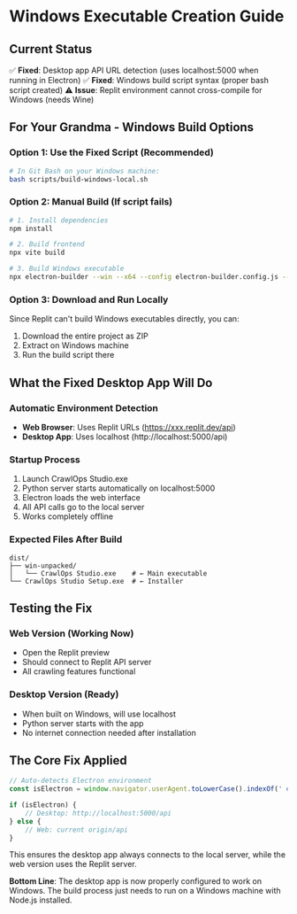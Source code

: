 # Windows Executable Creation Guide

## Current Status
✅ **Fixed**: Desktop app API URL detection (uses localhost:5000 when running in Electron)
✅ **Fixed**: Windows build script syntax (proper bash script created)
⚠️ **Issue**: Replit environment cannot cross-compile for Windows (needs Wine)

## For Your Grandma - Windows Build Options

### Option 1: Use the Fixed Script (Recommended)
```bash
# In Git Bash on your Windows machine:
bash scripts/build-windows-local.sh
```

### Option 2: Manual Build (If script fails)
```bash
# 1. Install dependencies
npm install

# 2. Build frontend 
npx vite build

# 3. Build Windows executable
npx electron-builder --win --x64 --config electron-builder.config.js --publish=never
```

### Option 3: Download and Run Locally
Since Replit can't build Windows executables directly, you can:
1. Download the entire project as ZIP
2. Extract on Windows machine
3. Run the build script there

## What the Fixed Desktop App Will Do

### Automatic Environment Detection
- **Web Browser**: Uses Replit URLs (https://xxx.replit.dev/api)
- **Desktop App**: Uses localhost (http://localhost:5000/api)

### Startup Process
1. Launch CrawlOps Studio.exe
2. Python server starts automatically on localhost:5000
3. Electron loads the web interface
4. All API calls go to the local server
5. Works completely offline

### Expected Files After Build
```
dist/
├── win-unpacked/
│   └── CrawlOps Studio.exe    # ← Main executable
└── CrawlOps Studio Setup.exe  # ← Installer
```

## Testing the Fix

### Web Version (Working Now)
- Open the Replit preview
- Should connect to Replit API server
- All crawling features functional

### Desktop Version (Ready)
- When built on Windows, will use localhost
- Python server starts with the app
- No internet connection needed after installation

## The Core Fix Applied
```javascript
// Auto-detects Electron environment
const isElectron = window.navigator.userAgent.toLowerCase().indexOf(' electron/') > -1;

if (isElectron) {
    // Desktop: http://localhost:5000/api
} else {
    // Web: current origin/api
}
```

This ensures the desktop app always connects to the local server, while the web version uses the Replit server.

**Bottom Line**: The desktop app is now properly configured to work on Windows. The build process just needs to run on a Windows machine with Node.js installed.